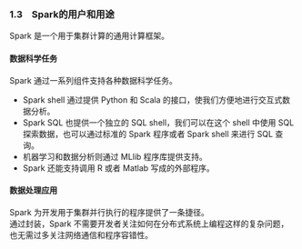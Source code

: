 ### 1.3　Spark的用户和用途 ###
Spark 是一个用于集群计算的通用计算框架。  
#### 数据科学任务 ####
Spark 通过一系列组件支持各种数据科学任务。
-   Spark shell 通过提供 Python 和 Scala 的接口，使我们方便地进行交互式数据分析。  
-   Spark SQL 也提供一个独立的 SQL shell，我们可以在这个 shell 中使用 SQL 探索数据，也可以通过标准的 Spark 程序或者 Spark shell 来进行 SQL 查询。
-   机器学习和数据分析则通过 MLlib 程序库提供支持。
-   Spark 还能支持调用 R 或者 Matlab 写成的外部程序。
#### 数据处理应用 ####
Spark 为开发用于集群并行执行的程序提供了一条捷径。  
通过封装，Spark 不需要开发者关注如何在分布式系统上编程这样的复杂问题，也无需过多关注网络通信和程序容错性。